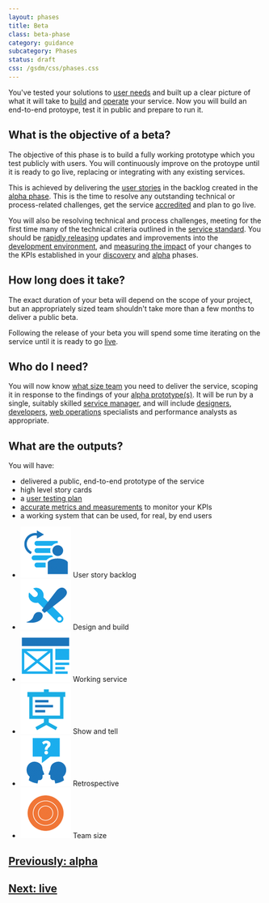 ```yaml
---
layout: phases
title: Beta
class: beta-phase
category: guidance
subcategory: Phases
status: draft
css: /gsdm/css/phases.css
---
```


You've tested your solutions to [user needs](/service-manual/users/user-needs.html) and built up a clear picture of what it will take to [build](/service-manual/making-software) and [operate](/service-manual/operations) your service. Now you will build an end-to-end protoype, test it in public and prepare to run it.

## What is the objective of a beta?

The objective of this phase is to build a fully working prototype which you test publicly with users. You will continuously improve on the protoype until it is ready to go live, replacing or integrating with any existing services.

This is achieved by delivering the [user stories](/service-manual/agile/writing-user-stories.html) in the backlog created in the [alpha phase](/service-manual/phases/alpha.html). This is the time to resolve any outstanding technical or process-related challenges, get the service [accredited](/service-manual/making-software/information-security.html) and plan to go live.

You will also be resolving technical and process challenges, meeting for the first time many of the technical criteria outlined in the [service standard](/service-manual/digital-by-default). You should be [rapidly releasing](/service-manual/making-software/release-strategies.html) updates and improvements into the [development environment](/service-manual/making-software/development-environment.html), and [measuring the impact](/service-manual/measurement) of your changes to the KPIs established in your [discovery](/service-manual/phases/discovery.html) and [alpha](/service-manual/phases/alpha.html) phases.

## How long does it take?

The exact duration of your beta will depend on the scope of your project, but an appropriately sized team shouldn't take more than a few months to deliver a public beta.

Following the release of your beta you will spend some time iterating on the service until it is ready to go [live](/service-manual/phases/live.html).

## Who do I need?

You will now know [what size team](/service-manual/the-team) you need to deliver the service, scoping it in response to the findings of your [alpha prototype(s)](/service-manual/phases/alpha.html). It will be run by a single, suitably skilled [service manager](/service-manual/the-team/service-manager.html), and will include [designers](/service-manual/the-team/designer.html), [developers](/service-manual/the-team/developer.html), [web operations](/service-manual/the-team/web-operations.html) specialists and performance analysts as appropriate.


## What are the outputs?
You will have:

* delivered a public, end-to-end prototype of the service
* high level story cards
* a [user testing plan](/service-manual/users/introduction-to-user-research.html)
* [accurate metrics and measurements](/service-manual/measurement) to monitor your KPIs
* a working system that can be used, for real, by end users

<ul class="phase-activities">
  <li>
    <img class="output" src="/service-manual/assets/images/pictograms/backlog.png" />
    User story backlog
  </li>
  <li>
    <img class="output" src="/service-manual/assets/images/pictograms/design-and-build.png" />
    Design and build
  </li>
  <li>
    <img class="output" src="/service-manual/assets/images/pictograms/prototype.png" />
    Working service
  </li>
  <li>
    <img class="output" src="/service-manual/assets/images/pictograms/presentation.png" />
    Show and tell
  </li>
  <li>
    <img class="output" src="/service-manual/assets/images/pictograms/discussion.png" />
    Retrospective
  </li>
  <li>
    <img class="output" src="/service-manual/assets/images/pictograms/beta-large.png" />
    Team size
  </li>
</ul>

## [Previously: alpha](/service-manual/phases/alpha.html)
## [Next: live](/service-manual/phases/live.html)